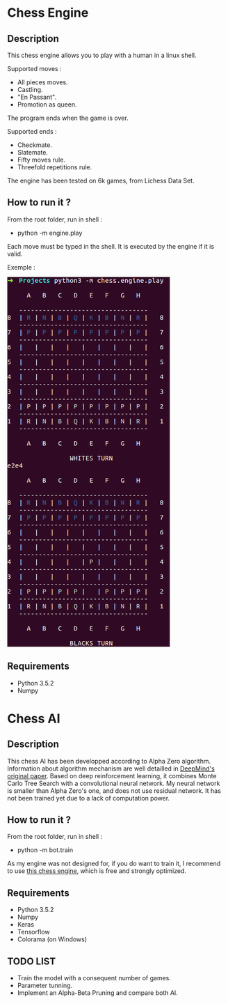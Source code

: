 # Chess Engine

## Description

This chess engine allows you to play with a human in a linux shell.

Supported moves :
 - All pieces moves.
 - Castling.
 - "En Passant".
 - Promotion as queen.

The program ends when the game is over.

Supported ends :
 - Checkmate.
 - Slatemate.
 - Fifty moves rule.
 - Threefold repetitions rule.

The engine has been tested on 6k games, from Lichess Data Set.

## How to run it ?

From the root folder, run in shell :

- python -m engine.play

Each move must be typed in the shell.
It is executed by the engine if it is valid.

Exemple :

![alt text](play.png)

## Requirements

- Python 3.5.2
- Numpy

# Chess AI

## Description

This chess AI has been developped according to Alpha Zero algorithm.
Information about algorithm mechanism are well detailled in [DeepMind's original paper](https://www.nature.com/articles/nature24270.epdf?author_access_token=VJXbVjaSHxFoctQQ4p2k4tRgN0jAjWel9jnR3ZoTv0PVW4gB86EEpGqTRDtpIz-2rmo8-KG06gqVobU5NSCFeHILHcVFUeMsbvwS-lxjqQGg98faovwjxeTUgZAUMnRQ).
Based on deep reinforcement learning, it combines Monte Carlo Tree Search with a convolutional neural network.
My neural network is smaller than Alpha Zero's one, and does not use residual network.
It has not been trained yet due to a lack of computation power.

## How to run it ?

From the root folder, run in shell :

- python -m bot.train

As my engine was not designed for, if you do want to train it, I recommend to use [this chess engine](https://github.com/niklasf/python-chess), which is free and strongly optimized.

## Requirements

- Python 3.5.2
- Numpy
- Keras
- Tensorflow
- Colorama (on Windows)

## TODO LIST

- Train the model with a consequent number of games.
- Parameter tunning.
- Implement an Alpha-Beta Pruning and compare both AI.
